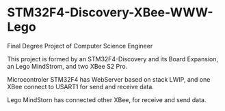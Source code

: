 STM32F4-Discovery-XBee-WWW-Lego
===============================

Final Degree Project of Computer Science Engineer

This project is formed by an STM32F4-Discovery and its Board Expansion, an Lego MindStrom, and two XBee S2 Pro.

Microcontroler STM32F4 has WebServer based on stack LWIP, and one XBee connect to USART1 for send and receive data. 

Lego MindStorn has connected other XBee, for receive and send data.

